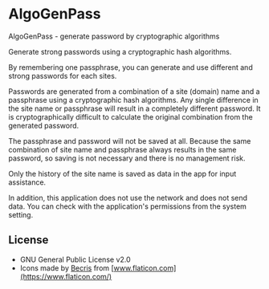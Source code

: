 # AlgoGenPass

AlgoGenPass - generate password by cryptographic algorithms

Generate strong passwords using a cryptographic hash algorithms.

By remembering one passphrase, you can generate and use different and strong passwords for each sites.

Passwords are generated from a combination of a site (domain) name and a passphrase using a cryptographic hash algorithms. Any single difference in the site name or passphrase will result in a completely different password. It is cryptographically difficult to calculate the original combination from the generated password.

The passphrase and password will not be saved at all. Because the same combination of site name and passphrase always results in the same password, so saving is not necessary and there is no management risk.

Only the history of the site name is saved as data in the app for input assistance.

In addition, this application does not use the network and does not send data. You can check with the application's permissions from the system setting.

## License

- GNU General Public License v2.0
- Icons made by [Becris](https://www.flaticon.com/authors/becris)
  from [www.flaticon.com](https://www.flaticon.com/)
